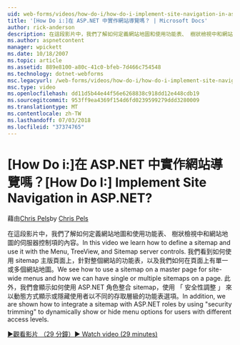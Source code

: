 ```yaml
---
uid: web-forms/videos/how-do-i/how-do-i-implement-site-navigation-in-aspnet
title: '[How Do i:]在 ASP.NET 中實作網站導覽嗎？ | Microsoft Docs'
author: rick-anderson
description: 在這段影片中，我們了解如何定義網站地圖和使用功能表、 樹狀檢視中和網站地圖的伺服器控制項的內容。 我們了解如何使用 sitemap 至主版頁面...
ms.author: aspnetcontent
manager: wpickett
ms.date: 10/18/2007
ms.topic: article
ms.assetid: 889e8100-a80c-41c0-bfeb-7d466c754548
ms.technology: dotnet-webforms
msc.legacyurl: /web-forms/videos/how-do-i/how-do-i-implement-site-navigation-in-aspnet
msc.type: video
ms.openlocfilehash: dd11d5b44e44f56e6268838c918dd12e448cdb19
ms.sourcegitcommit: 953ff9ea4369f154d6fd0239599279ddd3280009
ms.translationtype: MT
ms.contentlocale: zh-TW
ms.lasthandoff: 07/03/2018
ms.locfileid: "37374765"
---
```

<a name="how-do-i-implement-site-navigation-in-aspnet"></a><span data-ttu-id="7b216-105">[How Do i:]在 ASP.NET 中實作網站導覽嗎？</span><span class="sxs-lookup"><span data-stu-id="7b216-105">[How Do I:] Implement Site Navigation in ASP.NET?</span></span>
====================
<span data-ttu-id="7b216-106">藉由[Chris Pels](https://twitter.com/chrispels)</span><span class="sxs-lookup"><span data-stu-id="7b216-106">by [Chris Pels](https://twitter.com/chrispels)</span></span>

<span data-ttu-id="7b216-107">在這段影片中，我們了解如何定義網站地圖和使用功能表、 樹狀檢視中和網站地圖的伺服器控制項的內容。</span><span class="sxs-lookup"><span data-stu-id="7b216-107">In this video we learn how to define a sitemap and use it with the Menu, TreeView, and Sitemap server controls.</span></span> <span data-ttu-id="7b216-108">我們看到如何使用 sitemap 主版頁面上，針對整個網站的功能表，以及我們如何在頁面上有單一或多個網站地圖。</span><span class="sxs-lookup"><span data-stu-id="7b216-108">We see how to use a sitemap on a master page for site-wide menus and how we can have single or multiple sitemaps on a page.</span></span> <span data-ttu-id="7b216-109">此外，我們會顯示如何使用 ASP.NET 角色整合 sitemap，使用 「 安全性調整 」 來以動態方式顯示或隱藏使用者以不同的存取層級的功能表選項。</span><span class="sxs-lookup"><span data-stu-id="7b216-109">In addition, we are shown how to integrate a sitemap with ASP.NET roles by using "security trimming" to dynamically show or hide menu options for users with different access levels.</span></span>

[<span data-ttu-id="7b216-110">&#9654;觀看影片 （29 分鐘）</span><span class="sxs-lookup"><span data-stu-id="7b216-110">&#9654; Watch video (29 minutes)</span></span>](https://channel9.msdn.com/Blogs/ASP-NET-Site-Videos/how-do-i-implement-site-navigation-in-aspnet)
